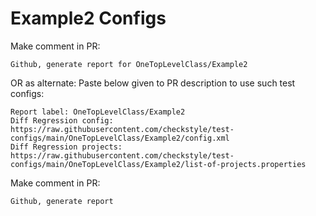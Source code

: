 # Example2 Configs
Make comment in PR:
```
Github, generate report for OneTopLevelClass/Example2
```
OR as alternate:
Paste below given to PR description to use such test configs:
```
Report label: OneTopLevelClass/Example2
Diff Regression config: https://raw.githubusercontent.com/checkstyle/test-configs/main/OneTopLevelClass/Example2/config.xml
Diff Regression projects: https://raw.githubusercontent.com/checkstyle/test-configs/main/OneTopLevelClass/Example2/list-of-projects.properties
```
Make comment in PR:
```
Github, generate report
```
